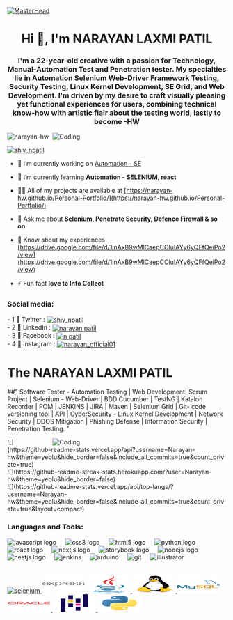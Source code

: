 [![MasterHead](https://techbullion.com/wp-content/uploads/2023/03/Software-Development.webp)](https://narayan-hw.github.io/Personal-Portfolio/)
<h1 align="center">Hi 👋, I'm NARAYAN LAXMI PATIL</h1>
<h3 align="center">I'm a 22-year-old creative with a passion for Technology, Manual-Automation Test and Penetration tester. My specialties lie in Automation Selenium Web-Driver Framework Testing, Security Testing, Linux Kernel Development, SE Grid, and Web Development. I'm driven by my desire to craft visually pleasing yet functional experiences for users, combining technical know-how with artistic flair about the testing world, lastly to become -HW</h3>
<img align="right" alt="Coding" width="400" src="https://github.com/NarayaN-HW/NarayaN-HW/assets/151113796/ecf9f3f0-e27e-4abf-954c-cea163545789">


<p align="left"> <img src="https://komarev.com/ghpvc/?username=narayan-hw&label=Profile%20views&color=0e75b6&style=flat" alt="narayan-hw" /> </p>

<p align="left"> <a href="https://twitter.com/shiv_npatil" target="blank"><img src="https://img.shields.io/twitter/follow/shiv_npatil?logo=twitter&style=for-the-badge" alt="shiv_npatil" /></a> </p>

- 🔭 I’m currently working on [Automation - SE](none)

- 🌱 I’m currently learning **Automation - SELENIUM, react**

- 👨‍💻 All of my projects are available at [https://narayan-hw.github.io/Personal-Portfolio/](https://narayan-hw.github.io/Personal-Portfolio/)

- 💬 Ask me about **Selenium, Penetrate Security, Defence Firewall & so on**

- 📄 Know about my experiences [https://drive.google.com/file/d/1inAxB9wMlCaepCOluIAYy6yQFfQeiPo2/view](https://drive.google.com/file/d/1inAxB9wMlCaepCOluIAYy6yQFfQeiPo2/view)

- ⚡ Fun fact **love to Info Collect**

<h3 align="left">Social media:</h3>
<p align="left">
-  1 💬 Twitter :  <a href="https://twitter.com/shiv_npatil" target="blank"><img align="center" src="https://raw.githubusercontent.com/rahuldkjain/github-profile-readme-generator/master/src/images/icons/Social/twitter.svg" alt="shiv_npatil" height="40" width="120" /></a> </br>
-  2 💬 LinkedIn :   <a href="https://linkedin.com/in/narayan patil" target="blank"><img align="center" src="https://raw.githubusercontent.com/rahuldkjain/github-profile-readme-generator/master/src/images/icons/Social/linked-in-alt.svg" alt="narayan patil" height="40" width="120" /></a> </br>
-  3 💬 Facebook :  <a href="https://fb.com/n patil" target="blank"><img align="center" src="https://raw.githubusercontent.com/rahuldkjain/github-profile-readme-generator/master/src/images/icons/Social/facebook.svg" alt="n patil" height="40" width="120"" /></a> </br>
-  4 💬 Instagram :  <a href="https://instagram.com/narayan_official01" target="blank"><img align="center" src="https://raw.githubusercontent.com/rahuldkjain/github-profile-readme-generator/master/src/images/icons/Social/instagram.svg" alt="narayan_official01" height="40" width="150" /></a>
</p>

# The **NARAYAN LAXMI PATIL** </br>
##"    Software Tester - Automation Testing | Web Development| Scrum Project | Selenium - Web-Driver | BDD Cucumber | TestNG | Katalon Recorder | POM | JENKINS | JIRA | Maven | Selenium Grid | Git- code versioning tool | API | CyberSecurity - Linux Kernel Development | Network Security | DDOS Mitigation | Phishing Defense | Information Security | Penetration Testing.    "

<img align="right" alt="Coding" width="400" src="https://github.com/NarayaN-HW/NarayaN-HW/assets/151113796/0972c5e1-6f5d-48c6-a0b6-f7c07e54fcd5">
![](https://github-readme-stats.vercel.app/api?username=Narayan-hw&theme=yeblu&hide_border=false&include_all_commits=true&count_private=true)<br/>
![](https://github-readme-streak-stats.herokuapp.com/?user=Narayan-hw&theme=yeblu&hide_border=false)<br/>
![](https://github-readme-stats.vercel.app/api/top-langs/?username=Narayan-hw&theme=yeblu&hide_border=false&include_all_commits=true&count_private=true&layout=compact)


<h3 align="left">Languages and Tools:</h3>
<p align="left">
  <img src="https://cdn.jsdelivr.net/gh/devicons/devicon/icons/javascript/javascript-original.svg" height="40" alt="javascript logo"  />
  <img width="12" />
  <img src="https://cdn.jsdelivr.net/gh/devicons/devicon/icons/css3/css3-original.svg" height="30" alt="css3 logo"  />
  <img width="12" />
  <img src="https://cdn.jsdelivr.net/gh/devicons/devicon/icons/html5/html5-original.svg" height="30" alt="html5 logo"  />
  <img width="12" />
  <img src="https://cdn.jsdelivr.net/gh/devicons/devicon/icons/python/python-original.svg" height="30" alt="python logo"  />
  <img width="12" />
  
  <img src="https://cdn.jsdelivr.net/gh/devicons/devicon/icons/react/react-original.svg" height="40" alt="react logo"  />
  <img width="12" />
  <img src="https://cdn.jsdelivr.net/gh/devicons/devicon/icons/nextjs/nextjs-original.svg" height="40" alt="nextjs logo"  />
  <img width="12" />
  <img src="https://cdn.jsdelivr.net/gh/devicons/devicon/icons/storybook/storybook-original.svg" height="40" alt="storybook logo"  />
  <img width="12" />
  <img src="https://cdn.jsdelivr.net/gh/devicons/devicon/icons/nodejs/nodejs-original.svg" height="40" alt="nodejs logo"  />
  <img width="12" />
  <img src="https://cdn.jsdelivr.net/gh/devicons/devicon/icons/nestjs/nestjs-plain.svg" height="40" alt="nestjs logo"  />
  <img width="12" />
  <img src="https://www.vectorlogo.zone/logos/jenkins/jenkins-icon.svg" alt="jenkins" width="60" height="50"  />
  <img width="12" />
  <img src="https://cdn.worldvectorlogo.com/logos/arduino-1.svg" alt="arduino" width="60" height="50"/> 
  <img width="12" />
  <img src="https://www.vectorlogo.zone/logos/git-scm/git-scm-icon.svg" alt="git" width="60" height="50"/> 
  <img width="12" />
  <img src="https://www.vectorlogo.zone/logos/adobe_illustrator/adobe_illustrator-icon.svg" alt="illustrator" width="60" height="50"/>  
  <img width="12" />
  </br>  </br>  </br>
  <a href="https://www.selenium.dev" target="_blank" rel="noreferrer"> <img src="https://raw.githubusercontent.com/detain/svg-logos/780f25886640cef088af994181646db2f6b1a3f8/svg/selenium-logo.svg" alt="selenium" width="100" height="40"/> </a>
<a href="https://expressjs.com" target="_blank" rel="noreferrer"> <img src="https://raw.githubusercontent.com/devicons/devicon/master/icons/express/express-original-wordmark.svg" alt="express" width="100" height="40"/> </a>
<a href="https://www.java.com" target="_blank" rel="noreferrer"> <img src="https://raw.githubusercontent.com/devicons/devicon/master/icons/java/java-original.svg" alt="java" width="100" height="40"/> </a> 
<a href="https://www.linux.org/" target="_blank" rel="noreferrer"> <img src="https://raw.githubusercontent.com/devicons/devicon/master/icons/linux/linux-original.svg" alt="linux" width="100" height="40"/> </a>
<a href="https://www.mysql.com/" target="_blank" rel="noreferrer"> <img src="https://raw.githubusercontent.com/devicons/devicon/master/icons/mysql/mysql-original-wordmark.svg" alt="mysql" width="100" height="40"/> </a> 
<a href="https://www.oracle.com/" target="_blank" rel="noreferrer"> <img src="https://raw.githubusercontent.com/devicons/devicon/master/icons/oracle/oracle-original.svg" alt="oracle" width="100" height="40"/> </a>
<a href="https://pandas.pydata.org/" target="_blank" rel="noreferrer"> <img src="https://raw.githubusercontent.com/devicons/devicon/2ae2a900d2f041da66e950e4d48052658d850630/icons/pandas/pandas-original.svg" alt="pandas" width="100" height="40"/> </a> 
<a href="https://www.python.org" target="_blank" rel="noreferrer"> <img src="https://raw.githubusercontent.com/devicons/devicon/master/icons/python/python-original.svg" alt="python" width="100" height="40"/> </a> </br></br>
 </p>
 
